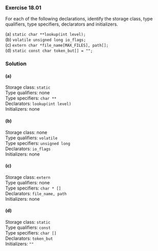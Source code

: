 ### Exercise 18.01

For each of the following declarations, identify the storage class, type
qualifiers, type specifiers, declarators and initializers.

(a) `static char **lookup(int level);`  
(b) `volatile unsigned long io_flags;`  
(c) `extern char *file_name[MAX_FILES], path[];`  
(d) `static const char token_but[] = "";`

### Solution

#### (a)

Storage class: `static`  
Type qualifiers: none  
Type specifiers: `char **`  
Declarators: `lookup(int level)`  
Initializers: none

#### (b)

Storage class: none  
Type qualifiers: `volatile`  
Type specifiers: `unsigned long`  
Declarators: `io_flags`  
Initializers: none

#### (c)

Storage class: `extern`  
Type qualifiers: none  
Type specifiers: `char * []`  
Declarators: `file_name, path`  
Initializers: none

#### (d)

Storage class: `static`  
Type qualifiers: `const`  
Type specifiers: `char []`  
Declarators: `token_but`  
Initializers: `""`
